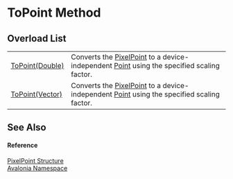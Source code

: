 # ToPoint Method


## Overload List
<table>
<tr>
<td><a href="M_Avalonia_PixelPoint_ToPoint_1">ToPoint(Double)</a></td>
<td>Converts the <a href="T_Avalonia_PixelPoint">PixelPoint</a> to a device-independent <a href="T_Avalonia_Point">Point</a> using the specified scaling factor.</td>
</tr>
<tr>
<td><a href="M_Avalonia_PixelPoint_ToPoint">ToPoint(Vector)</a></td>
<td>Converts the <a href="T_Avalonia_PixelPoint">PixelPoint</a> to a device-independent <a href="T_Avalonia_Point">Point</a> using the specified scaling factor.</td>
</tr>
</table>

## See Also


#### Reference
<a href="T_Avalonia_PixelPoint">PixelPoint Structure</a>  
<a href="N_Avalonia">Avalonia Namespace</a>  

